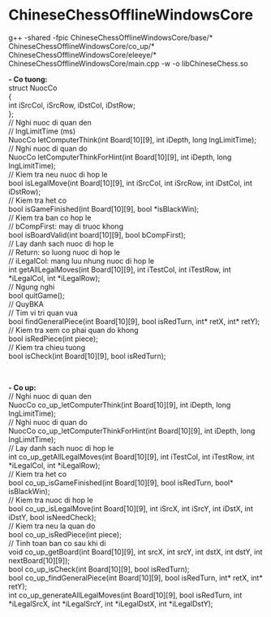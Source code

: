 # ChineseChessOfflineWindowsCore

g++ -shared -fpic ChineseChessOfflineWindowsCore/base/* ChineseChessOfflineWindowsCore/co_up/* ChineseChessOfflineWindowsCore/eleeye/* ChineseChessOfflineWindowsCore/main.cpp -w -o libChineseChess.so
<p>
	<b>- Co tuong:</b><br/>
  struct NuocCo<br/>
	{<br/>
		int iSrcCol, iSrcRow, iDstCol, iDstRow;<br/>
	};<br/>
  // Nghi nuoc di quan den<br/>
  // lngLimitTime (ms)<br/>
	NuocCo letComputerThink(int Board[10][9], int iDepth, long lngLimitTime);<br/>
  // Nghi nuoc di quan do<br/>
	NuocCo letComputerThinkForHint(int Board[10][9], int iDepth, long lngLimitTime);<br/>
  // Kiem tra neu nuoc di hop le<br/>
	bool isLegalMove(int Board[10][9], int iSrcCol, int iSrcRow, int iDstCol, int iDstRow);<br/>
  // Kiem tra het co<br/>
	bool isGameFinished(int Board[10][9], bool *isBlackWin);<br/>
  // Kiem tra ban co hop le<br/>
  // bCompFirst: may di truoc khong<br/>
	bool isBoardValid(int board[10][9], bool bCompFirst);<br/>
  // Lay danh sach nuoc di hop le<br/>
  // Return: so luong nuoc di hop le<br/>
  // iLegalCol: mang luu nhung nuoc di hop le<br/>
	int getAllLegalMoves(int Board[10][9], int iTestCol, int iTestRow, int *iLegalCol, int *iLegalRow);<br/>
  // Ngung nghi<br/>
	bool quitGame();<br/>
	// QuyBKA<br/>
  // Tim vi tri quan vua<br/>
	bool findGeneralPiece(int Board[10][9], bool isRedTurn, int* retX, int* retY);<br/>
  // Kiem tra xem co phai quan do khong<br/>
	bool isRedPiece(int piece);<br/>
  // Kiem tra chieu tuong<br/>
	bool isCheck(int Board[10][9], bool isRedTurn);<br/>
</p>  <br/>
  <p>
<b>- Co up:</b><br/>
  // Nghi nuoc di quan den<br/>
  NuocCo co_up_letComputerThink(int Board[10][9], int iDepth, long lngLimitTime);<br/>
  // Nghi nuoc di quan do<br/>
	NuocCo co_up_letComputerThinkForHint(int Board[10][9], int iDepth, long lngLimitTime);<br/>
  // Lay danh sach nuoc di hop le<br/>
	int co_up_getAllLegalMoves(int Board[10][9], int iTestCol, int iTestRow,	int *iLegalCol, int *iLegalRow);<br/>
  // Kiem tra het co<br/>
	bool co_up_isGameFinished(int Board[10][9], bool isRedTurn, bool* isBlackWin);<br/>
  // Kiem tra nuoc di hop le<br/>
	bool co_up_isLegalMove(int Board[10][9], int iSrcX, int iSrcY, int iDstX, int iDstY, bool isNeedCheck);<br/>
  // Kiem tra neu la quan do<br/>
	bool co_up_isRedPiece(int piece);<br/>
  // Tinh toan ban co sau khi di<br/>
	void co_up_getBoard(int Board[10][9], int srcX, int srcY, int dstX, int dstY, int nextBoard[10][9]);<br/>
	bool co_up_isCheck(int Board[10][9], bool isRedTurn);<br/>
	bool co_up_findGeneralPiece(int Board[10][9], bool isRedTurn, int* retX, int* retY);<br/>
	int co_up_generateAllLegalMoves(int Board[10][9], bool isRedTurn, int *iLegalSrcX, int *iLegalSrcY, int *iLegalDstX, int *iLegalDstY);<br/>
</p>
